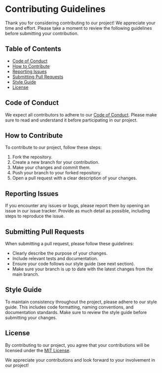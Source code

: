 # Contributing Guidelines

Thank you for considering contributing to our project! We appreciate your time and effort. Please take a moment to review the following guidelines before submitting your contribution.

## Table of Contents
- [Code of Conduct](#code-of-conduct)
- [How to Contribute](#how-to-contribute)
- [Reporting Issues](#reporting-issues)
- [Submitting Pull Requests](#submitting-pull-requests)
- [Style Guide](#style-guide)
- [License](#license)

## Code of Conduct
We expect all contributors to adhere to our [Code of Conduct](CODE_OF_CONDUCT.md). Please make sure to read and understand it before participating in our project.

## How to Contribute
To contribute to our project, follow these steps:

1. Fork the repository.
2. Create a new branch for your contribution.
3. Make your changes and commit them.
4. Push your branch to your forked repository.
5. Open a pull request with a clear description of your changes.

## Reporting Issues
If you encounter any issues or bugs, please report them by opening an issue in our issue tracker. Provide as much detail as possible, including steps to reproduce the issue.

## Submitting Pull Requests
When submitting a pull request, please follow these guidelines:

- Clearly describe the purpose of your changes.
- Include relevant tests and documentation.
- Ensure your code follows our style guide (see next section).
- Make sure your branch is up to date with the latest changes from the main branch.

## Style Guide
To maintain consistency throughout the project, please adhere to our style guide. This includes code formatting, naming conventions, and documentation standards. Make sure to review the style guide before submitting your changes.

## License
By contributing to our project, you agree that your contributions will be licensed under the [MIT License](LICENSE).

We appreciate your contributions and look forward to your involvement in our project!
